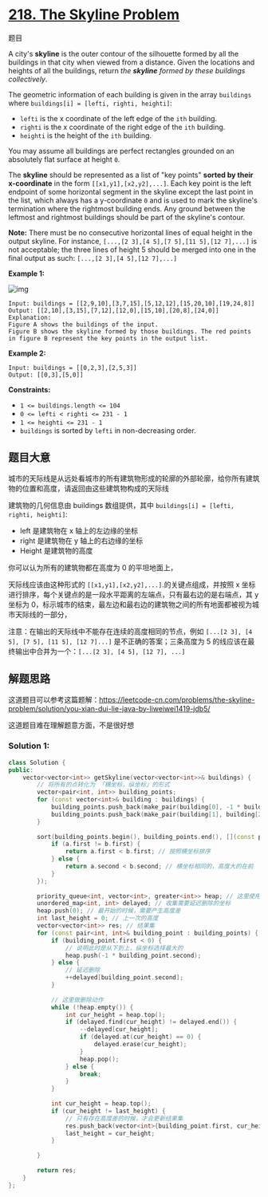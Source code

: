 # [218. The Skyline Problem](https://leetcode.com/problems/the-skyline-problem/)

题目

A city's **skyline** is the outer contour of the silhouette formed by all the buildings in that city when viewed from a distance. Given the locations and heights of all the buildings, return *the **skyline** formed by these buildings collectively*.

The geometric information of each building is given in the array `buildings` where `buildings[i] = [lefti, righti, heighti]`:

- `lefti` is the x coordinate of the left edge of the `ith` building.
- `righti` is the x coordinate of the right edge of the `ith` building.
- `heighti` is the height of the `ith` building.

You may assume all buildings are perfect rectangles grounded on an absolutely flat surface at height `0`.

The **skyline** should be represented as a list of "key points" **sorted by their x-coordinate** in the form `[[x1,y1],[x2,y2],...]`. Each key point is the left endpoint of some horizontal segment in the skyline except the last point in the list, which always has a y-coordinate `0` and is used to mark the skyline's termination where the rightmost building ends. Any ground between the leftmost and rightmost buildings should be part of the skyline's contour.

**Note:** There must be no consecutive horizontal lines of equal height in the output skyline. For instance, `[...,[2 3],[4 5],[7 5],[11 5],[12 7],...]` is not acceptable; the three lines of height 5 should be merged into one in the final output as such: `[...,[2 3],[4 5],[12 7],...]`

 

**Example 1:**

![img](https://assets.leetcode.com/uploads/2020/12/01/merged.jpg)

```
Input: buildings = [[2,9,10],[3,7,15],[5,12,12],[15,20,10],[19,24,8]]
Output: [[2,10],[3,15],[7,12],[12,0],[15,10],[20,8],[24,0]]
Explanation:
Figure A shows the buildings of the input.
Figure B shows the skyline formed by those buildings. The red points in figure B represent the key points in the output list.
```

**Example 2:**

```
Input: buildings = [[0,2,3],[2,5,3]]
Output: [[0,3],[5,0]]
```

 

**Constraints:**

- `1 <= buildings.length <= 104`
- `0 <= lefti < righti <= 231 - 1`
- `1 <= heighti <= 231 - 1`
- `buildings` is sorted by `lefti` in non-decreasing order.

## 题目大意

城市的天际线是从远处看城市的所有建筑物形成的轮廓的外部轮廓，给你所有建筑物的位置和高度，请返回由这些建筑物构成的天际线

建筑物的几何信息由 buildings 数组提供，其中 `buildings[i] = [lefti, righti, heighti]`:

* left 是建筑物在 x 轴上的左边缘的坐标
* right 是建筑物在 y 轴上的右边缘的坐标
* Height 是建筑物的高度

你可以认为所有的建筑物都在高度为 0 的平坦地面上，

天际线应该由这种形式的 `[[x1,y1],[x2,y2],...]`.的关键点组成，并按照 x 坐标进行排序，每个关键点的是一段水平距离的左端点，只有最右边的是右端点，其 y 坐标为 0，标示城市的结束，最左边和最右边的建筑物之间的所有地面都被视为城市天际线的一部分，



注意：在输出的天际线中不能存在连续的高度相同的节点，例如 `[...[2 3], [4 5], [7 5], [11 5], [12 7]...]` 是不正确的答案；三条高度为 5 的线应该在最终输出中合并为一个：`[...[2 3], [4 5], [12 7], ...]`

## 解题思路

这道题目可以参考这篇题解：https://leetcode-cn.com/problems/the-skyline-problem/solution/you-xian-dui-lie-java-by-liweiwei1419-jdb5/

这道题目难在理解题意方面，不是很好想

### Solution 1:



````c++
class Solution {
public:
    vector<vector<int>> getSkyline(vector<vector<int>>& buildings) {
        // 将所有的点转化为 「横坐标，纵坐标」的形式
        vector<pair<int, int>> building_points;
        for (const vector<int>& building : buildings) {
            building_points.push_back(make_pair(building[0], -1 * building[2])); // 这里为了区分从下到上，将左断点的高度设为负数
            building_points.push_back(make_pair(building[1], building[2]));
        }
        
        sort(building_points.begin(), building_points.end(), [](const pair<int, int> a, const pair<int, int> b) {
            if (a.first != b.first) {
                return a.first < b.first; // 按照横坐标排序
            } else {
                return a.second < b.second; // 横坐标相同的，高度大的在前
            }
        });
        
        priority_queue<int, vector<int>, greater<int>> heap; // 这里使用一个小顶堆
        unordered_map<int, int> delayed; // 收集需要延迟删除的坐标
        heap.push(0); // 最开始的时候，需要产生高度差
        int last_height = 0; // 上一次的高度
        vector<vector<int>> res; // 结果集
        for (const pair<int, int>& building_point : building_points) {
            if (building_point.first < 0) {
                // 说明此时是从下到上，纵坐标选择最大的
                heap.push(-1 * building_point.second);
            } else {
                // 延迟删除
                ++delayed[building_point.second];
            }
            
            // 这里做删除动作
            while (!heap.empty()) {
                int cur_height = heap.top();
                if (delayed.find(cur_height) != delayed.end()) {
                    --delayed[cur_height];
                    if (delayed.at(cur_height) == 0) {
                        delayed.erase(cur_height);
                    }
                    heap.pop();
                } else {
                    break;
                }
            }
            
            int cur_height = heap.top();
            if (cur_height != last_height) {
                // 只有存在高度差的时候，才会更新结果集
                res.push_back(vector<int>{building_point.first, cur_height});
                last_height = cur_height;
            }
            
        }
        
        return res;
    }
};
````

